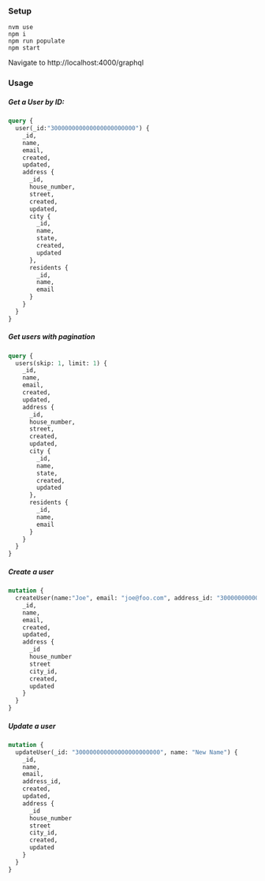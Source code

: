 ### Setup

```
nvm use
npm i
npm run populate
npm start
```

Navigate to http://localhost:4000/graphql

### Usage

##### Get a User by ID:

```graphql
query {
  user(_id:"300000000000000000000000") {
    _id,
    name,
    email,
    created,
    updated,
    address {
      _id,
      house_number,
      street,
      created,
      updated,
      city {
        _id,
        name,
        state,
        created,
        updated
      },
      residents {
        _id,
        name,
        email
      }
    }
  }
}
```

##### Get users with pagination

```graphql
query {
  users(skip: 1, limit: 1) {
    _id,
    name,
    email,
    created,
    updated,
    address {
      _id,
      house_number,
      street,
      created,
      updated,
      city {
        _id,
        name,
        state,
        created,
        updated
      },
      residents {
        _id,
        name,
        email
      }
    }
  }
}
```

##### Create a user

```graphql
mutation {
  createUser(name:"Joe", email: "joe@foo.com", address_id: "300000000000000000000003") {
    _id,
    name,
    email,
    created,
    updated,
    address {
      _id
      house_number
      street
      city_id,
      created,
      updated
    }
  }
}
```

##### Update a user

```graphql
mutation {
  updateUser(_id: "300000000000000000000000", name: "New Name") {
    _id,
    name,
    email,
    address_id,
    created,
    updated,
    address {
      _id
      house_number
      street
      city_id,
      created,
      updated
    }
  }
}
```
